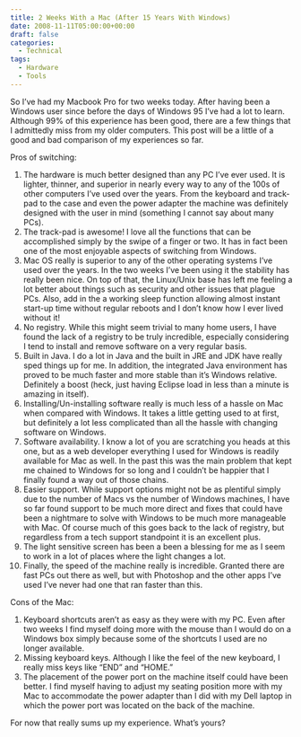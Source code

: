 ```yaml
---
title: 2 Weeks With a Mac (After 15 Years With Windows)
date: 2008-11-11T05:00:00+00:00
draft: false
categories:
  - Technical
tags:
  - Hardware
  - Tools
---
```


So I’ve had my Macbook Pro for two weeks today. After having been a Windows user since before the days of Windows 95 I’ve had a lot to learn. Although 99% of this experience has been good, there are a few things that I admittedly miss from my older computers. This post will be a little of a good and bad comparison of my experiences so far.

Pros of switching:

1.  The hardware is much better designed than any PC I’ve ever used. It is lighter, thinner, and superior in nearly every way to any of the 100s of other computers I’ve used over the years. From the keyboard and track-pad to the case and even the power adapter the machine was definitely designed with the user in mind (something I cannot say about many PCs).
2.  The track-pad is awesome! I love all the functions that can be accomplished simply by the swipe of a finger or two. It has in fact been one of the most enjoyable aspects of switching from Windows.
3.  Mac OS really is superior to any of the other operating systems I’ve used over the years. In the two weeks I’ve been using it the stability has really been nice. On top of that, the Linux/Unix base has left me feeling a lot better about things such as security and other issues that plague PCs. Also, add in the a working sleep function allowing almost instant start-up time without regular reboots and I don’t know how I ever lived without it!
4.  No registry. While this might seem trivial to many home users, I have found the lack of a registry to be truly incredible, especially considering I tend to install and remove software on a very regular basis.
5.  Built in Java. I do a lot in Java and the built in JRE and JDK have really sped things up for me. In addition, the integrated Java environment has proved to be much faster and more stable than it’s Windows relative. Definitely a boost (heck, just having Eclipse load in less than a minute is amazing in itself).
6.  Installing/Un-installing software really is much less of a hassle on Mac when compared with Windows. It takes a little getting used to at first, but definitely a lot less complicated than all the hassle with changing software on Windows.
7.  Software availability. I know a lot of you are scratching you heads at this one, but as a web developer everything I used for Windows is readily available for Mac as well. In the past this was the main problem that kept me chained to Windows for so long and I couldn’t be happier that I finally found a way out of those chains.
8.  Easier support. While support options might not be as plentiful simply due to the number of Macs vs the number of Windows machines, I have so far found support to be much more direct and fixes that could have been a nightmare to solve with Windows to be much more manageable with Mac. Of course much of this goes back to the lack of registry, but regardless from a tech support standpoint it is an excellent plus.
9.  The light sensitive screen has been a been a blessing for me as I seem to work in a lot of places where the light changes a lot.
10.  Finally, the speed of the machine really is incredible. Granted there are fast PCs out there as well, but with Photoshop and the other apps I’ve used I’ve never had one that ran faster than this.

Cons of the Mac:

1.  Keyboard shortcuts aren’t as easy as they were with my PC. Even after two weeks I find myself doing more with the mouse than I would do on a Windows box simply because some of the shortcuts I used are no longer available.
2.  Missing keyboard keys. Although I like the feel of the new keyboard, I really miss keys like “END” and “HOME.”
3.  The placement of the power port on the machine itself could have been better. I find myself having to adjust my seating position more with my Mac to accommodate the power adapter than I did with my Dell laptop in which the power port was located on the back of the machine.

For now that really sums up my experience. What’s yours?